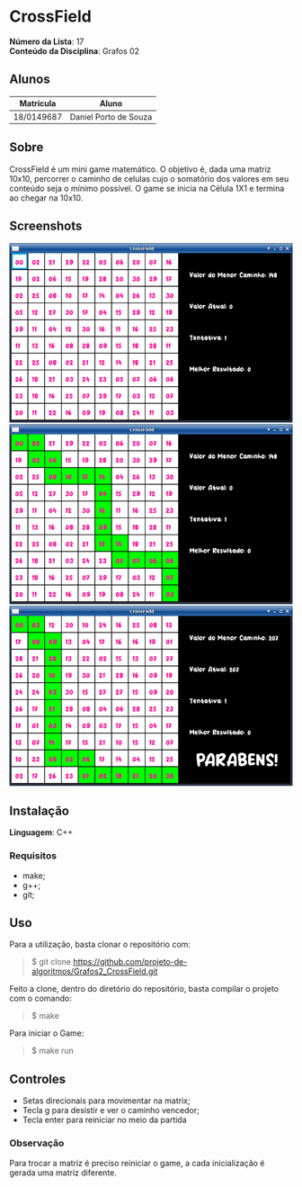 # CrossField

**Número da Lista**: 17<br>
**Conteúdo da Disciplina**: Grafos 02<br>

## Alunos
|Matrícula | Aluno |
| -- | -- |
| 18/0149687 |  Daniel Porto de Souza |

## Sobre 
 CrossField é um mini game matemático. O objetivo é, dada uma matriz 10x10, percorrer o caminho de celulas cujo o somatório dos valores em seu conteúdo seja o mínimo possível. O game se inicia na Célula 1X1 e termina ao chegar na 10x10.

## Screenshots
![Tela inicial](assets/screenshots/cf01.png)
![Tela de desistância](assets/screenshots/cf02.png)
![Tela de Vitória](assets/screenshots/cf03.png)
## Instalação 
**Linguagem**: C++<br>

### Requisitos
 - make;
 - g++;
 - git;

## Uso 
Para a utilização, basta clonar o repositório com:
> $ git clone https://github.com/projeto-de-algoritmos/Grafos2_CrossField.git

Feito a clone, dentro do diretório do repositório, basta compilar o projeto com o comando:

> $ make

Para iniciar o Game:

> $ make run
## Controles
- Setas direcionais para movimentar na matrix;
- Tecla g para desistir e ver o caminho vencedor;
- Tecla enter para reiniciar no meio da partida

### Observação
Para trocar a matriz é preciso reiniciar o game, a cada inicialização é gerada uma matriz diferente.
